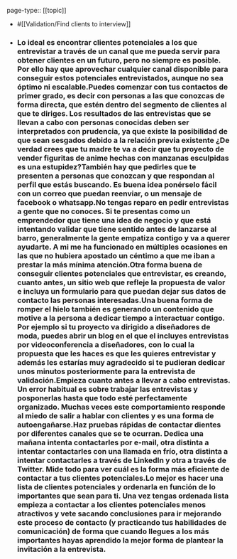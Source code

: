 page-type:: [[topic]]

- #[[Validation/Find clients to interview]]

- ### Lo ideal es encontrar clientes potenciales a los que entrevistar a través de un canal que me pueda servir para obtener clientes en un futuro, pero no siempre es posible. Por ello hay que aprovechar cualquier canal disponible para conseguir estos potenciales entrevistados, aunque no sea óptimo ni escalable.Puedes comenzar con tus contactos de primer grado, es decir con personas a las que conozcas de forma directa, que estén dentro del segmento de clientes al que te diriges. Los resultados de las entrevistas que se llevan a cabo con personas conocidas deben ser interpretados con prudencia, ya que existe la posibilidad de que sean sesgados debido a la relación previa existente ¿De verdad crees que tu madre te va a decir que tu proyecto de vender figuritas de anime hechas con manzanas esculpidas es una estupidez?También hay que pedirles que te presenten a personas que conozcan y que respondan al perfil que estás buscando. Es buena idea ponérselo fácil con un correo que puedan reenviar, o un mensaje de facebook o whatsapp.No tengas reparo en pedir entrevistas a gente que no conoces. Si te presentas como un emprendedor que tiene una idea de negocio y que está intentando validar que tiene sentido antes de lanzarse al barro, generalmente la gente empatiza contigo y va a querer ayudarte. A mi me ha funcionado en múltiples ocasiones en las que no hubiera apostado un céntimo a que me iban a prestar la más mínima atención.Otra forma buena de conseguir clientes potenciales que entrevistar, es creando, cuanto antes, un sitio web que refleje la propuesta de valor e incluya un formulario para que puedan dejar sus datos de contacto las personas interesadas.Una buena forma de romper el hielo también es generando un contenido que motive a la persona a dedicar tiempo a interactuar contigo. Por ejemplo si tu proyecto va dirigido a diseñadores de moda, puedes abrir un blog en el que el incluyes entrevistas por videoconferencia a diseñadores, con lo cual la propuesta que les haces es que les quieres entrevistar y además les estarías muy agradecido si te pudieran dedicar unos minutos posteriormente para la entrevista de validación.Empieza cuanto antes a llevar a cabo entrevistas. Un error habitual es sobre trabajar las entrevistas y posponerlas hasta que todo esté perfectamente organizado. Muchas veces este comportamiento responde al miedo de salir a hablar con clientes y es una forma de autoengañarse.Haz pruebas rápidas de contactar dientes por diferentes canales que se te ocurran. Dedica una mañana intenta contactarles por e-mail, otra distinta a intentar contactarles con una llamada en frío, otra distinta a intentar contactarles a través de LinkedIn y otra a través de Twitter. Mide todo para ver cuál es la forma más eficiente de contactar a tus clientes potenciales.Lo mejor es hacer una lista de clientes potenciales y ordenarla en función de lo importantes que sean para ti. Una vez tengas ordenada lista empieza a contactar a los clientes potenciales menos atractivos y vete sacando conclusiones para ir mejorando este proceso de contacto (y practicando tus habilidades de comunicación) de forma que cuando llegues a los más importantes hayas aprendido la mejor forma de plantear la invitación a la entrevista.



